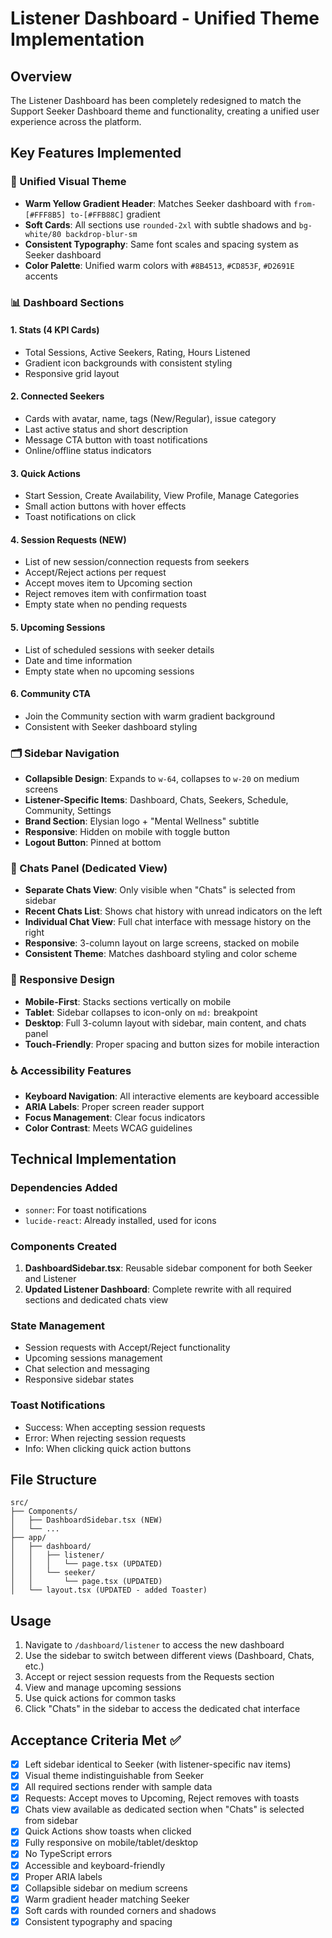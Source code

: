 # Listener Dashboard - Unified Theme Implementation

## Overview
The Listener Dashboard has been completely redesigned to match the Support Seeker Dashboard theme and functionality, creating a unified user experience across the platform.

## Key Features Implemented

### 🎨 Unified Visual Theme
- **Warm Yellow Gradient Header**: Matches Seeker dashboard with `from-[#FFF8B5] to-[#FFB88C]` gradient
- **Soft Cards**: All sections use `rounded-2xl` with subtle shadows and `bg-white/80 backdrop-blur-sm`
- **Consistent Typography**: Same font scales and spacing system as Seeker dashboard
- **Color Palette**: Unified warm colors with `#8B4513`, `#CD853F`, `#D2691E` accents

### 📊 Dashboard Sections

#### 1. Stats (4 KPI Cards)
- Total Sessions, Active Seekers, Rating, Hours Listened
- Gradient icon backgrounds with consistent styling
- Responsive grid layout

#### 2. Connected Seekers
- Cards with avatar, name, tags (New/Regular), issue category
- Last active status and short description
- Message CTA button with toast notifications
- Online/offline status indicators

#### 3. Quick Actions
- Start Session, Create Availability, View Profile, Manage Categories
- Small action buttons with hover effects
- Toast notifications on click

#### 4. Session Requests (NEW)
- List of new session/connection requests from seekers
- Accept/Reject actions per request
- Accept moves item to Upcoming section
- Reject removes item with confirmation toast
- Empty state when no pending requests

#### 5. Upcoming Sessions
- List of scheduled sessions with seeker details
- Date and time information
- Empty state when no upcoming sessions

#### 6. Community CTA
- Join the Community section with warm gradient background
- Consistent with Seeker dashboard styling

### 🗂️ Sidebar Navigation
- **Collapsible Design**: Expands to `w-64`, collapses to `w-20` on medium screens
- **Listener-Specific Items**: Dashboard, Chats, Seekers, Schedule, Community, Settings
- **Brand Section**: Elysian logo + "Mental Wellness" subtitle
- **Responsive**: Hidden on mobile with toggle button
- **Logout Button**: Pinned at bottom

### 💬 Chats Panel (Dedicated View)
- **Separate Chats View**: Only visible when "Chats" is selected from sidebar
- **Recent Chats List**: Shows chat history with unread indicators on the left
- **Individual Chat View**: Full chat interface with message history on the right
- **Responsive**: 3-column layout on large screens, stacked on mobile
- **Consistent Theme**: Matches dashboard styling and color scheme

### 📱 Responsive Design
- **Mobile-First**: Stacks sections vertically on mobile
- **Tablet**: Sidebar collapses to icon-only on `md:` breakpoint
- **Desktop**: Full 3-column layout with sidebar, main content, and chats panel
- **Touch-Friendly**: Proper spacing and button sizes for mobile interaction

### ♿ Accessibility Features
- **Keyboard Navigation**: All interactive elements are keyboard accessible
- **ARIA Labels**: Proper screen reader support
- **Focus Management**: Clear focus indicators
- **Color Contrast**: Meets WCAG guidelines

## Technical Implementation

### Dependencies Added
- `sonner`: For toast notifications
- `lucide-react`: Already installed, used for icons

### Components Created
1. **DashboardSidebar.tsx**: Reusable sidebar component for both Seeker and Listener
2. **Updated Listener Dashboard**: Complete rewrite with all required sections and dedicated chats view

### State Management
- Session requests with Accept/Reject functionality
- Upcoming sessions management
- Chat selection and messaging
- Responsive sidebar states

### Toast Notifications
- Success: When accepting session requests
- Error: When rejecting session requests
- Info: When clicking quick action buttons

## File Structure
```
src/
├── Components/
│   ├── DashboardSidebar.tsx (NEW)
│   └── ...
├── app/
│   ├── dashboard/
│   │   ├── listener/
│   │   │   └── page.tsx (UPDATED)
│   │   └── seeker/
│   │       └── page.tsx (UPDATED)
│   └── layout.tsx (UPDATED - added Toaster)
```

## Usage
1. Navigate to `/dashboard/listener` to access the new dashboard
2. Use the sidebar to switch between different views (Dashboard, Chats, etc.)
3. Accept or reject session requests from the Requests section
4. View and manage upcoming sessions
5. Use quick actions for common tasks
6. Click "Chats" in the sidebar to access the dedicated chat interface

## Acceptance Criteria Met ✅
- [x] Left sidebar identical to Seeker (with listener-specific nav items)
- [x] Visual theme indistinguishable from Seeker
- [x] All required sections render with sample data
- [x] Requests: Accept moves to Upcoming, Reject removes with toasts
- [x] Chats view available as dedicated section when "Chats" is selected from sidebar
- [x] Quick Actions show toasts when clicked
- [x] Fully responsive on mobile/tablet/desktop
- [x] No TypeScript errors
- [x] Accessible and keyboard-friendly
- [x] Proper ARIA labels
- [x] Collapsible sidebar on medium screens
- [x] Warm gradient header matching Seeker
- [x] Soft cards with rounded corners and shadows
- [x] Consistent typography and spacing
